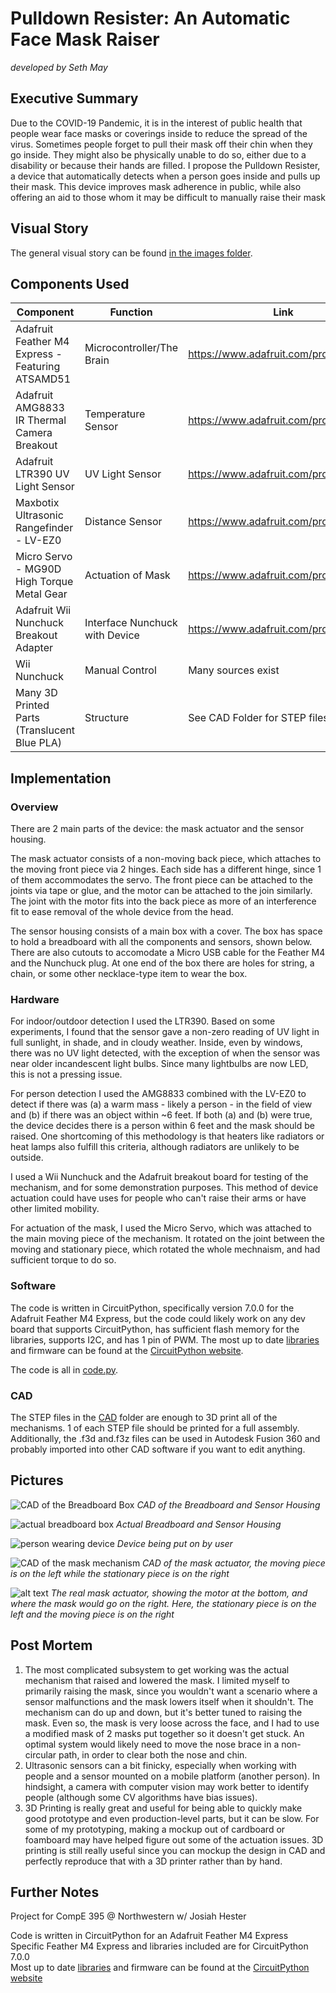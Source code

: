 # Pulldown Resister: An Automatic Face Mask Raiser
_developed by Seth May_

## Executive Summary
Due to the COVID-19 Pandemic, it is in the interest of public health that people wear face masks or coverings inside to
reduce the spread of the virus. 
Sometimes people forget to pull their mask off their chin when they go inside. They might also be physically unable to do
so, either due to a disability or because their hands are filled.
I propose the Pulldown Resister, a device that automatically detects when a person goes inside and pulls up their mask.
This device improves mask adherence in public, while also offering an aid to those whom it may be difficult to manually
raise their mask

## Visual Story

The general visual story can be found [in the images folder](images/visualstory.pdf).

## Components Used

| Component                                        | Function                       | Link                                  |
|--------------------------------------------------|--------------------------------|---------------------------------------|
| Adafruit Feather M4 Express - Featuring ATSAMD51 | Microcontroller/The Brain      | https://www.adafruit.com/product/3857 |
| Adafruit AMG8833 IR Thermal Camera Breakout      | Temperature Sensor             | https://www.adafruit.com/product/3538 |
| Adafruit LTR390 UV Light Sensor                  | UV Light Sensor                | https://www.adafruit.com/product/4831 |
| Maxbotix Ultrasonic Rangefinder - LV-EZ0         | Distance Sensor                | https://www.adafruit.com/product/979  |
| Micro Servo - MG90D High Torque Metal Gear       | Actuation of Mask              | https://www.adafruit.com/product/1143 |
| Adafruit Wii Nunchuck Breakout Adapter           | Interface Nunchuck with Device | https://www.adafruit.com/product/4836 |
| Wii Nunchuck                                     | Manual Control                 | Many sources exist                    |
| Many 3D Printed Parts (Translucent Blue PLA)     | Structure                      | See CAD Folder for STEP files         |

## Implementation

### Overview

There are 2 main parts of the device: the mask actuator and the sensor housing. 

The mask actuator consists of a non-moving back piece, which attaches to the moving front piece via 2 hinges. Each side has a different hinge, since 1 of them accommodates the servo.
The front piece can be attached to the joints via tape or glue, and the motor can be attached to the join similarly. The joint
with the motor fits into the back piece as more of an interference fit to ease removal of the whole device from the head. 

The sensor housing consists of a main box with a cover. The box has space to hold a breadboard with all the components and sensors, shown below.
There are also cutouts to accomodate a Micro USB cable for the Feather M4 and the Nunchuck plug. At one end of the box there are
holes for string, a chain, or some other necklace-type item to wear the box.

### Hardware

For indoor/outdoor detection I used the LTR390. Based on some experiments, I found that the sensor gave a non-zero reading of UV light in full
sunlight, in shade, and in cloudy weather. Inside, even by windows, there was no UV light detected, with the exception of when the sensor was
near older incandescent light bulbs. Since many lightbulbs are now LED, this is not a pressing issue.

For person detection I used the AMG8833 combined with the LV-EZ0 to detect if there was (a) a warm mass - likely a person - in the field of
view and (b) if there was an object within ~6 feet. If both (a) and (b) were true, the device decides there is a person within 6 feet and
the mask should be raised. One shortcoming of this methodology is that heaters like radiators or heat lamps also fulfill this criteria,
although radiators are unlikely to be outside.

I used a Wii Nunchuck and the Adafruit breakout board for testing of the mechanism, and for some demonstration purposes. This method of device
actuation could have uses for people who can't raise their arms or have other limited mobility.

For actuation of the mask, I used the Micro Servo, which was attached to the main moving piece of the mechanism. It rotated on the joint between
the moving and stationary piece, which rotated the whole mechnaism, and had sufficient torque to do so.

### Software

The code is written in CircuitPython, specifically version 7.0.0 for the Adafruit Feather M4 Express, but the code could likely work on any
dev board that supports CircuitPython, has sufficient flash memory for the libraries, supports I2C, and has 1 pin of PWM. The most up to date
[libraries](https://circuitpython.org/libraries) and firmware can be found at
the [CircuitPython website](https://circuitpython.org/board/feather_m4_express/).

The code is all in [code.py](code.py).

### CAD

The STEP files in the [CAD](CAD/) folder are enough to 3D print all of the mechanisms. 1 of each STEP file should be printed for a full assembly.
Additionally, the .f3d and.f3z files can be used in Autodesk Fusion 360 and probably imported into other CAD software if you want to edit
anything.

## Pictures

![CAD of the Breadboard Box](/images/Breadboard_Box_Render.png)
_CAD of the Breadboard and Sensor Housing_

![actual breadboard box](/images/breadboard_box.jpeg)
_Actual Breadboard and Sensor Housing_

![person wearing device](/images/device_in_use.jpeg)
_Device being put on by user_

![CAD of the mask mechanism](/images/Full_Joint.png)
_CAD of the mask actuator, the moving piece is on the left while the stationary piece is on the right_

![alt text](/images/mask_mechanism.jpeg)
_The real mask actuator, showing the motor at the bottom, and where the mask would go on the right._
_Here, the stationary piece is on the left and the moving piece is on the right_
## Post Mortem

1. The most complicated subsystem to get working was the actual mechanism that raised and lowered the mask. I limited myself to primarily
   raising the mask, since you wouldn't want a scenario where a sensor malfunctions and the mask lowers itself when it shouldn't. The mechanism
   can do up and down, but it's better tuned to raising the mask. Even so, the mask is very loose across the face, and I had to use a modified 
   mask of 2 masks put together so it doesn't get stuck. An optimal system would likely need to move the nose brace in a non-circular path, in order to clear both the nose and chin.
2. Ultrasonic sensors can a bit finicky, especially when working with people and a sensor mounted on a mobile platform (another person). In
   hindsight, a camera with computer vision may work better to identify people (although some CV algorithms have bias issues).
3. 3D Printing is really great and useful for being able to quickly make good prototype and even production-level parts, but it can be slow. For
   some of my prototyping, making a mockup out of cardboard or foamboard may have helped figure out some of the actuation issues. 3D printing is
   still really useful since you can mockup the design in CAD and perfectly reproduce that with a 3D printer rather than by hand.

## Further Notes

Project for CompE 395 @ Northwestern w/ Josiah Hester

Code is written in CircuitPython for an Adafruit Feather M4 Express  
Specific Feather M4 Express and libraries included are for CircuitPython 7.0.0  
Most up to date [libraries](https://circuitpython.org/libraries) and firmware can be found at the [CircuitPython website](https://circuitpython.org/board/feather_m4_express/)

